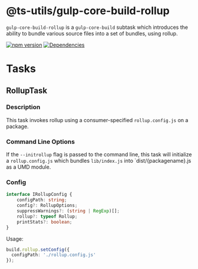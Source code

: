 # @ts-utils/gulp-core-build-rollup

`gulp-core-build-rollup` is a `gulp-core-build` subtask which introduces the ability to bundle various source files into a set of bundles, using rollup.

[![npm version](https://badge.fury.io/js/%40ts-utils%2Fgulp-core-build-rollup.svg)](https://badge.fury.io/js/%40ts-utils%2Fgulp-core-build-rollup)
[![Dependencies](https://david-dm.org/tnc1997/ts-utils%3Fpath%3Dcore-build%2Fgulp-core-build-rollup.svg)](https://david-dm.org/tnc1997/ts-utils%3Fpath%3Dcore-build%2Fgulp-core-build-rollup)

# Tasks

## RollupTask

### Description
This task invokes rollup using a consumer-specified `rollup.config.js` on a package.

### Command Line Options
If the `--initrollup` flag is passed to the command line, this task will initialize a `rollup.config.js` which bundles `lib/index.js` into `dist/{packagename}.js as a UMD module.

### Config
```typescript
interface IRollupConfig {
    configPath: string;
    config?: RollupOptions;
    suppressWarnings?: (string | RegExp)[];
    rollup?: typeof Rollup;
    printStats?: boolean;
}
```

Usage:
```typescript
build.rollup.setConfig({
  configPath: './rollup.config.js'
});
```
